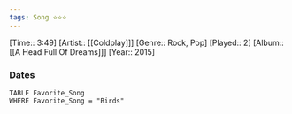 ```yaml
---
tags: Song ⭐⭐⭐ 
---
```

[Time:: 3:49]
[Artist:: [[Coldplay]]]
[Genre:: Rock, Pop]
[Played:: 2]
[Album:: [[A Head Full Of Dreams]]]
[Year:: 2015]
### Dates
````dataview
TABLE Favorite_Song
WHERE Favorite_Song = "Birds"
````